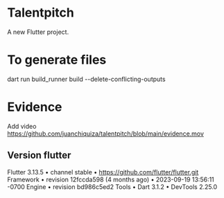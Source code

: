 # Talentpitch

A new Flutter project.

# To generate files
dart  run build_runner build --delete-conflicting-outputs

# Evidence
Add video
https://github.com/juanchiquiza/talentpitch/blob/main/evidence.mov

## Version flutter
Flutter 3.13.5 • channel stable • https://github.com/flutter/flutter.git
Framework • revision 12fccda598 (4 months ago) • 2023-09-19 13:56:11 -0700
Engine • revision bd986c5ed2
Tools • Dart 3.1.2 • DevTools 2.25.0

